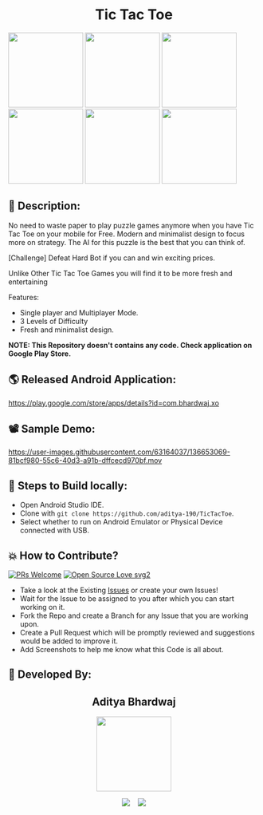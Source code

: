<h1 align="center">Tic Tac Toe</h1>

<p float="left">
  <img src="https://user-images.githubusercontent.com/63164037/136653083-d0bb3538-0a8f-4b96-a679-8084a77b5fd8.png" width="150"/>
  <img src="https://user-images.githubusercontent.com/63164037/136653085-6899bc0a-0780-4415-9b26-1495a9976a6d.png" width="150"/>
  <img src="https://user-images.githubusercontent.com/63164037/136653090-39e2b1d6-4417-443b-8bcc-b9bbe447d62b.png" width="150"/>
  <img src="https://user-images.githubusercontent.com/63164037/136653064-be694c57-0162-4cea-8471-86fbc0e16101.png" width="150"/>
  <img src="https://user-images.githubusercontent.com/63164037/136653067-929e496e-3fcf-4240-b7b8-3b1e226c3332.png" width="150"/>
  <img src="https://user-images.githubusercontent.com/63164037/136653088-914549e8-3841-412f-95ff-25c1319e2aa6.png" width="150"/>
</p>


## 📜 Description:
No need to waste paper to play puzzle games anymore when you have Tic Tac Toe on your mobile for Free. Modern and minimalist design to focus more on strategy.
The AI for this puzzle is the best that you can think of.

[Challenge] Defeat Hard Bot if you can and win exciting prices.

Unlike Other Tic Tac Toe Games you will find it to be more fresh and entertaining

Features:
- Single player and Multiplayer Mode.
- 3 Levels of Difficulty
- Fresh and minimalist design.

**NOTE: This Repository doesn't contains any code. Check application on Google Play Store.**

## 🌎 Released Android Application:
https://play.google.com/store/apps/details?id=com.bhardwaj.xo

## 📽 Sample Demo:
https://user-images.githubusercontent.com/63164037/136653069-81bcf980-55c6-40d3-a91b-dffcecd970bf.mov

## 🧪 Steps to Build locally:
- Open Android Studio IDE.
- Clone with `git clone https://github.com/aditya-190/TicTacToe`.
- Select whether to run on Android Emulator or Physical Device connected with USB.

## 💥 How to Contribute?

[![PRs Welcome](https://img.shields.io/badge/PRs-welcome-brightgreen.svg?style=flat-square)](http://makeapullrequest.com)
[![Open Source Love svg2](https://badges.frapsoft.com/os/v2/open-source.svg?v=103)](https://github.com/ellerbrock/open-source-badges/) 

- Take a look at the Existing [Issues](https://github.com/aditya-190/TicTacToe/issues) or create your own Issues!
- Wait for the Issue to be assigned to you after which you can start working on it.
- Fork the Repo and create a Branch for any Issue that you are working upon.
- Create a Pull Request which will be promptly reviewed and suggestions would be added to improve it.
- Add Screenshots to help me know what this Code is all about.

## 👦 Developed By:
<h2 align="center">Aditya Bhardwaj</h2>
<p align="center">
  <a href="https://github.com/aditya-190"><img src="https://avatars.githubusercontent.com/u/63164037?v=4" width=150px height=150px /></a> 
    
<p align="center">
  <a target="_blank"href="https://www.linkedin.com/in/adi-bhardwaj/"><img src="https://img.shields.io/badge/linkedin-%230077B5.svg?&style=for-the-badge&logo=linkedin&logoColor=white" /></a>&nbsp;&nbsp;&nbsp;
  <a href="mailto:aadi.bbhardwaj@gmail.com?subject=Hello%20Aditya,%20From%20Github"><img src="https://img.shields.io/badge/gmail-%23D14836.svg?&style=for-the-badge&logo=gmail&logoColor=white" /></a>
